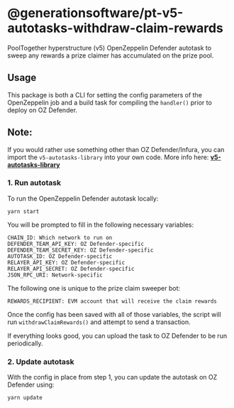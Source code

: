 # @generationsoftware/pt-v5-autotasks-withdraw-claim-rewards

<!-- ![title image for PoolTogether Withdraw Claim Rewards Sweeper Bot](https://github.com/pooltogether/v5-autotasks/raw/main/packages/withdraw-claim-rewards/prize-claim-img.png "title image for PoolTogether Withdraw Claim Rewards Sweeper Bot") -->

PoolTogether hyperstructure (v5) OpenZeppelin Defender autotask to sweep any rewards a prize claimer has accumulated on the prize pool.

## Usage

This package is both a CLI for setting the config parameters of the OpenZeppelin job and a build task for compiling the `handler()` prior to deploy on OZ Defender.

## Note:

If you would rather use something other than OZ Defender/Infura, you can import the `v5-autotasks-library` into your own code. More info here: **[v5-autotasks-library](../library#usage)**

### 1. Run autotask

To run the OpenZeppelin Defender autotask locally:

```
yarn start
```

You will be prompted to fill in the following necessary variables:

```
CHAIN_ID: Which network to run on
DEFENDER_TEAM_API_KEY: OZ Defender-specific
DEFENDER_TEAM_SECRET_KEY: OZ Defender-specific
AUTOTASK_ID: OZ Defender-specific
RELAYER_API_KEY: OZ Defender-specific
RELAYER_API_SECRET: OZ Defender-specific
JSON_RPC_URI: Network-specific
```

The following one is unique to the prize claim sweeper bot:

```
REWARDS_RECIPIENT: EVM account that will receive the claim rewards
```

Once the config has been saved with all of those variables, the script will run `withdrawClaimRewards()` and attempt to send a transaction.

If everything looks good, you can upload the task to OZ Defender to be run periodically.

### 2. Update autotask

With the config in place from step 1, you can update the autotask on OZ Defender using:

```
yarn update
```
